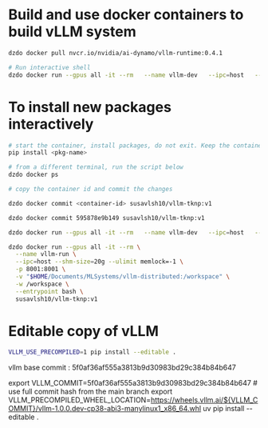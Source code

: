 # Build and use docker containers to build vLLM system


```bash
dzdo docker pull nvcr.io/nvidia/ai-dynamo/vllm-runtime:0.4.1

# Run interactive shell
dzdo docker run --gpus all -it --rm   --name vllm-dev   --ipc=host   --shm-size=20g   --ulimit memlock=-1   -p 8000:8000 nvcr.io/nvidia/ai-dynamo/vllm-runtime:0.4.1 bash

```

# To install new packages interactively 

```bash
# start the container, install packages, do not exit. Keep the container open.
pip install <pkg-name>

# from a different terminal, run the script below
dzdo docker ps

# copy the container id and commit the changes 

dzdo docker commit <container-id> susavlsh10/vllm-tknp:v1

dzdo docker commit 595878e9b149 susavlsh10/vllm-tknp:v1

```

```bash
dzdo docker run --gpus all -it --rm   --name vllm-dev   --ipc=host   --shm-size=20g   --ulimit memlock=-1    -v "$HOME:/workspace" -w /workspace -p 8000:8000 susavlsh10/vllm-tknp:v0  bash
```

```bash
dzdo docker run --gpus all -it --rm \
  --name vllm-run \
  --ipc=host --shm-size=20g --ulimit memlock=-1 \
  -p 8001:8001 \
  -v "$HOME/Documents/MLSystems/vllm-distributed:/workspace" \
  -w /workspace \
  --entrypoint bash \
  susavlsh10/vllm-tknp:v1

```

# Editable copy of vLLM 

```bash
VLLM_USE_PRECOMPILED=1 pip install --editable .
```
vllm base commit : 5f0af36af555a3813b9d30983bd29c384b84b647

export VLLM_COMMIT=5f0af36af555a3813b9d30983bd29c384b84b647 # use full commit hash from the main branch
export VLLM_PRECOMPILED_WHEEL_LOCATION=https://wheels.vllm.ai/${VLLM_COMMIT}/vllm-1.0.0.dev-cp38-abi3-manylinux1_x86_64.whl
uv pip install --editable .